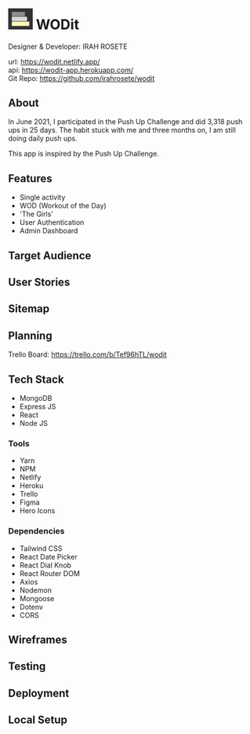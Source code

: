 # <img src='./client/src/img/wodit-logo.jpg' alt='wodit logo' width='50' /> WODit

Designer & Developer: IRAH ROSETE

url: https://wodit.netlify.app/<br>
api: https://wodit-app.herokuapp.com/<br>
Git Repo: https://github.com/irahrosete/wodit

## About

In June 2021, I participated in the Push Up Challenge and did 3,318 push ups in 25 days. The habit stuck with me and three months on, I am still doing daily push ups.

This app is inspired by the Push Up Challenge.

## Features

- Single activity
- WOD (Workout of the Day)
- 'The Girls'
- User Authentication
- Admin Dashboard

## Target Audience

## User Stories

## Sitemap

## Planning

Trello Board: https://trello.com/b/Tef96hTL/wodit

## Tech Stack

- MongoDB
- Express JS
- React
- Node JS

### Tools

- Yarn
- NPM
- Netlify
- Heroku
- Trello
- Figma
- Hero Icons

### Dependencies

- Tailwind CSS
- React Date Picker
- React Dial Knob
- React Router DOM
- Axios
- Nodemon
- Mongoose
- Dotenv
- CORS

## Wireframes

## Testing

## Deployment

## Local Setup
